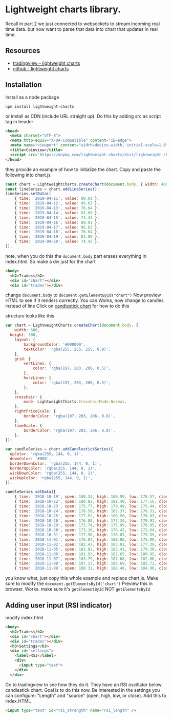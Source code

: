 # Lightweight charts library.

Recall in part 2 we just connected to websockets to stream incoming real time data.  but now want to parse that data into chart that updates in real time.

## Resources
- [tradingview - lightweight charts](https://www.tradingview.com/lightweight-charts/)
- [github - lightweight charts](https://github.com/tradingview/lightweight-charts)

## Installation
Install as a node package
```
npm install lightweight-charts
```

or install as CDN (include URL straight up).  Do this by adding src as script tag in header

```html
<head>
  <meta charset="UTF-8">
  <meta http-equiv="X-UA-Compatible" content="IE=edge">
  <meta name="viewport" content="width=device-width, initial-scale=1.0">
  <title>Coinview</title>
  <script src='https://unpkg.com/lightweight-charts/dist/lightweight-charts.standalone.production.js'></script>
</head>
```

they provide an example of how to initialize the chart.
Copy and paste the following into chart.js

```js
const chart = LightweightCharts.createChart(document.body, { width: 400, height: 300 });
const lineSeries = chart.addLineSeries();
lineSeries.setData([
    { time: '2019-04-11', value: 80.01 },
    { time: '2019-04-12', value: 96.63 },
    { time: '2019-04-13', value: 76.64 },
    { time: '2019-04-14', value: 81.89 },
    { time: '2019-04-15', value: 74.43 },
    { time: '2019-04-16', value: 80.01 },
    { time: '2019-04-17', value: 96.63 },
    { time: '2019-04-18', value: 76.64 },
    { time: '2019-04-19', value: 81.89 },
    { time: '2019-04-20', value: 74.43 },
]);
```
note, when you do this the `document.body` part erases everything in index.html.  So make a div just for the chart

```html
<body>
  <h2>Trades</h2>
  <div id="chart"></div>
  <div id="trades"></div>
```

change `document.body` to `document.getElementById("chart")`
Now preview HTML to see if it renders correctly.  You can
Works, now change to candles instead of line
Click on [candlestick chart](https://jsfiddle.net/TradingView/eaod9Lq8/) for how to do this

structure looks like this
```js
var chart = LightweightCharts.createChart(document.body, {
	width: 600,
  height: 300,
	layout: {
		backgroundColor: '#000000',
		textColor: 'rgba(255, 255, 255, 0.9)',
	},
	grid: {
		vertLines: {
			color: 'rgba(197, 203, 206, 0.5)',
		},
		horzLines: {
			color: 'rgba(197, 203, 206, 0.5)',
		},
	},
	crosshair: {
		mode: LightweightCharts.CrosshairMode.Normal,
	},
	rightPriceScale: {
		borderColor: 'rgba(197, 203, 206, 0.8)',
	},
	timeScale: {
		borderColor: 'rgba(197, 203, 206, 0.8)',
	},
});

var candleSeries = chart.addCandlestickSeries({
  upColor: 'rgba(255, 144, 0, 1)',
  downColor: '#000',
  borderDownColor: 'rgba(255, 144, 0, 1)',
  borderUpColor: 'rgba(255, 144, 0, 1)',
  wickDownColor: 'rgba(255, 144, 0, 1)',
  wickUpColor: 'rgba(255, 144, 0, 1)',
});

candleSeries.setData([
	{ time: '2018-10-19', open: 180.34, high: 180.99, low: 178.57, close: 179.85 },
	{ time: '2018-10-22', open: 180.82, high: 181.40, low: 177.56, close: 178.75 },
	{ time: '2018-10-23', open: 175.77, high: 179.49, low: 175.44, close: 178.53 },
	{ time: '2018-10-24', open: 178.58, high: 182.37, low: 176.31, close: 176.97 },
	{ time: '2018-10-25', open: 177.52, high: 180.50, low: 176.83, close: 179.07 },
	{ time: '2018-10-26', open: 176.88, high: 177.34, low: 170.91, close: 172.23 },
	{ time: '2018-10-29', open: 173.74, high: 175.99, low: 170.95, close: 173.20 },
	{ time: '2018-10-30', open: 173.16, high: 176.43, low: 172.64, close: 176.24 },
	{ time: '2018-10-31', open: 177.98, high: 178.85, low: 175.59, close: 175.88 },
	{ time: '2018-11-01', open: 176.84, high: 180.86, low: 175.90, close: 180.46 },
	{ time: '2018-11-02', open: 182.47, high: 183.01, low: 177.39, close: 179.93 },
	{ time: '2018-11-05', open: 181.02, high: 182.41, low: 179.30, close: 182.19 },
	{ time: '2018-11-06', open: 181.93, high: 182.65, low: 180.05, close: 182.01 },
	{ time: '2018-11-07', open: 183.79, high: 187.68, low: 182.06, close: 187.23 },
	{ time: '2018-11-08', open: 187.13, high: 188.69, low: 185.72, close: 188.00 },
	{ time: '2018-11-09', open: 188.32, high: 188.48, low: 184.96, close: 185.99 },
```
you know what, just copy this whole example and replace chart.js.
Make sure to modify the `document.getElementsById('chart')`
Preview this in browser. Works.  make sure it's `getElementById` NOT `getElementsById`

## Adding user input (RSI indicator)
modify index.html
```html
<body>
  <h2>Trades</h2>
  <div id="chart"></div>
  <div id="trades"></div>
  <h3>Settings</h3>
  <div id="settings">
    <label>RSI</label>
    <div>
      <input type="text">
    </div>
  </div>
```

Go to tradingview to see how they do it.  They have an RSI oscillator below candlestick chart.  Goal is to do this now.
Be interested in the settings you can configure: "Length" and "source" (open, high, low, or close).  Add this to index.HTML

```html
<input type="text" id="rsi_strength" name="rsi_length" />
```